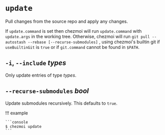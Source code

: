 # `update`

Pull changes from the source repo and apply any changes.

If `update.command` is set then chezmoi will run `update.command` with
`update.args` in the working tree. Otherwise, chezmoi will run `git pull
--autostash --rebase [--recurse-submodules]` , using chezmoi's builtin git if
`useBuiltinGit` is `true` or if `git.command` cannot be found in `$PATH`.

## `-i`, `--include` *types*

Only update entries of type *types*.

## `--recurse-submodules` *bool*

Update submodules recursively. This defaults to `true`.

!!! example

    ```console
    $ chezmoi update
    ```
